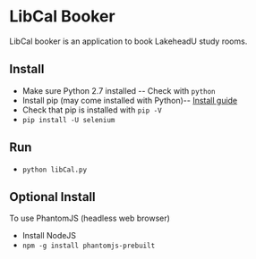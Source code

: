LibCal Booker
=========
LibCal booker is an application to book LakeheadU study rooms.

Install  
----------
* Make sure Python 2.7 installed -- Check with `python`
* Install pip (may come installed with Python)-- [Install guide](https://pip.pypa.io/en/stable/installing/)
* Check that pip is installed with `pip -V` 
* `pip install -U selenium`

Run 
-----
* `python libCal.py`

Optional Install 
----
To use PhantomJS (headless web browser)
* Install NodeJS
* `npm -g install phantomjs-prebuilt`